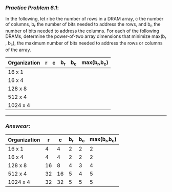 ### ***Practice Problem 6.1***:
In the following, let r be the number of rows in a DRAM array, c the number of columns, b<sub>r</sub> the number of bits needed to address the rows, and b<sub>c</sub> the number of bits needed to address the columns. For each of the following DRAMs, determine the power-of-two array dimensions that minimize max(b<sub>r</sub> , b<sub>c</sub>), the maximum number of bits needed to address the rows or columns of the array.  

| Organization | r | c | b<sub>r</sub> | b<sub>c</sub> | max(b<sub>r</sub>,b<sub>c</sub>) |
|---|---|---|---|---|---|
| 16 x 1 |   |   |   |   | |
| 16 x 4 |   |   |   |   | |
| 128 x 8 |   |   |   |   | |
| 512 x 4 |   |   |   |   | |
| 1024 x 4 |   |   |   |   | |

---  

### ***Answear***: 
| Organization | r | c | b<sub>r</sub> | b<sub>c</sub> | max(b<sub>r</sub>,b<sub>c</sub>) |
|---|---|---|---|---|---|
| 16 x 1 | 4 | 4 | 2 | 2 | 2 |
| 16 x 4 | 4 | 4 | 2 | 2 | 2 |
| 128 x 8 | 16 | 8 | 4 | 3 | 4 |
| 512 x 4 | 32 | 16 | 5 | 4 | 5 |
| 1024 x 4 | 32 | 32 | 5 | 5 | 5 |